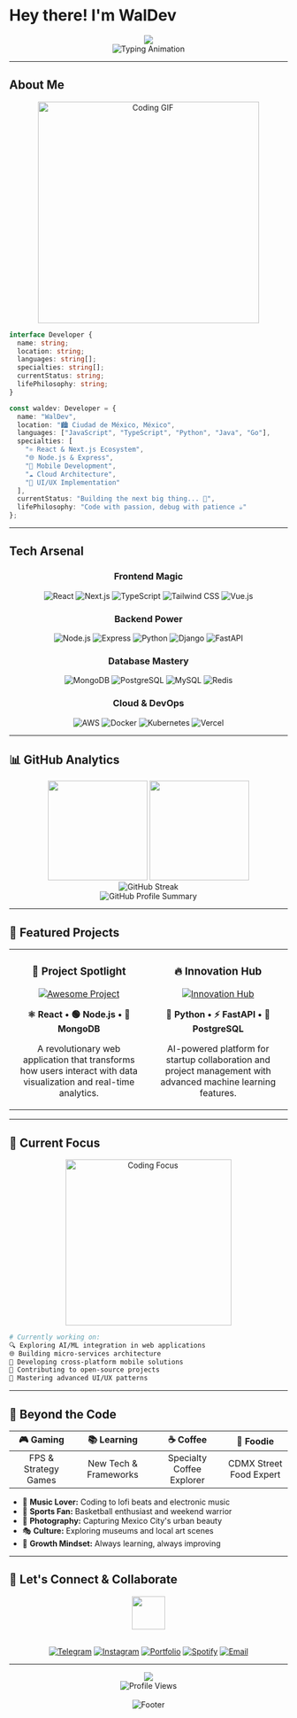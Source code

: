 #  Hey there! I'm WalDev

<div align="center">
  <img src="https://capsule-render.vercel.app/api?type=waving&color=gradient&customColorList=6,11,20&height=180&section=header&text=WalDev&fontSize=42&fontColor=fff&animation=twinkling&fontAlignY=32&desc=Full%20Stack%20Developer%20from%20CDMX&descAlignY=51&descAlign=50" />
</div>

<div align="center">
  <img src="https://readme-typing-svg.herokuapp.com?font=JetBrains+Mono&weight=600&size=28&duration=3000&pause=1000&color=58A6FF&center=true&vCenter=true&multiline=true&width=600&height=100&lines=🚀+Full+Stack+Developer;🇲🇽+From+Ciudad+de+México;💻+Building+Digital+Dreams;🌮+Powered+by+Tacos+%26+Code" alt="Typing Animation" />
</div>

---

##  About Me

<div align="center">
  <img src="https://media.giphy.com/media/qgQUggAC3Pfv687qPC/giphy.gif" width="400" alt="Coding GIF" />
</div>

```typescript
interface Developer {
  name: string;
  location: string;
  languages: string[];
  specialties: string[];
  currentStatus: string;
  lifePhilosophy: string;
}

const waldev: Developer = {
  name: "WalDev",
  location: "🏙️ Ciudad de México, México",
  languages: ["JavaScript", "TypeScript", "Python", "Java", "Go"],
  specialties: [
    "⚛️ React & Next.js Ecosystem",
    "🌐 Node.js & Express",
    "📱 Mobile Development",
    "☁️ Cloud Architecture",
    "🎨 UI/UX Implementation"
  ],
  currentStatus: "Building the next big thing... 🚀",
  lifePhilosophy: "Code with passion, debug with patience ☕"
};
```

---

##  Tech Arsenal

<div align="center">

###  Frontend Magic
![React](https://img.shields.io/badge/React-20232A?style=for-the-badge&logo=react&logoColor=61DAFB)
![Next.js](https://img.shields.io/badge/Next.js-000000?style=for-the-badge&logo=next.js&logoColor=white)
![TypeScript](https://img.shields.io/badge/TypeScript-007ACC?style=for-the-badge&logo=typescript&logoColor=white)
![Tailwind CSS](https://img.shields.io/badge/Tailwind_CSS-38B2AC?style=for-the-badge&logo=tailwind-css&logoColor=white)
![Vue.js](https://img.shields.io/badge/Vue.js-35495E?style=for-the-badge&logo=vue.js&logoColor=4FC08D)

###  Backend Power
![Node.js](https://img.shields.io/badge/Node.js-43853D?style=for-the-badge&logo=node.js&logoColor=white)
![Express](https://img.shields.io/badge/Express.js-000000?style=for-the-badge&logo=express&logoColor=white)
![Python](https://img.shields.io/badge/Python-3776AB?style=for-the-badge&logo=python&logoColor=white)
![Django](https://img.shields.io/badge/Django-092E20?style=for-the-badge&logo=django&logoColor=white)
![FastAPI](https://img.shields.io/badge/FastAPI-005571?style=for-the-badge&logo=fastapi)

###  Database Mastery
![MongoDB](https://img.shields.io/badge/MongoDB-4EA94B?style=for-the-badge&logo=mongodb&logoColor=white)
![PostgreSQL](https://img.shields.io/badge/PostgreSQL-316192?style=for-the-badge&logo=postgresql&logoColor=white)
![MySQL](https://img.shields.io/badge/MySQL-005C84?style=for-the-badge&logo=mysql&logoColor=white)
![Redis](https://img.shields.io/badge/Redis-DC382D?style=for-the-badge&logo=redis&logoColor=white)

###  Cloud & DevOps
![AWS](https://img.shields.io/badge/AWS-232F3E?style=for-the-badge&logo=amazon-aws&logoColor=white)
![Docker](https://img.shields.io/badge/Docker-2CA5E0?style=for-the-badge&logo=docker&logoColor=white)
![Kubernetes](https://img.shields.io/badge/Kubernetes-326ce5?style=for-the-badge&logo=kubernetes&logoColor=white)
![Vercel](https://img.shields.io/badge/Vercel-000000?style=for-the-badge&logo=vercel&logoColor=white)

</div>

---

## 📊 GitHub Analytics

<div align="center">
  <img height="180em" src="https://github-readme-stats.vercel.app/api?username=acapywal&show_icons=true&theme=github_dark&hide_border=true&bg_color=0D1117&title_color=58A6FF&text_color=C9D1D9&icon_color=58A6FF&count_private=false"/>
  <img height="180em" src="https://github-readme-stats.vercel.app/api/top-langs/?username=acapywal&layout=compact&theme=github_dark&hide_border=true&bg_color=0D1117&title_color=58A6FF&text_color=C9D1D9&langs_count=6"/>
</div>

<div align="center">
  <img src="https://github-readme-streak-stats.herokuapp.com/?user=acapywal&theme=github-dark-blue&hide_border=true&background=0D1117&stroke=58A6FF&ring=58A6FF&fire=FFA500&currStreakLabel=58A6FF" alt="GitHub Streak" />
</div>

<div align="center">
  <img src="https://github-profile-summary-cards.vercel.app/api/cards/profile-details?username=acapywal&theme=github_dark" alt="GitHub Profile Summary" />
</div>

---

## 🚀 Featured Projects

<div align="center">
  <table>
    <tr>
      <td width="50%">
        <h3 align="center">🌟 Project Spotlight</h3>
        <div align="center">  
          <a href="https://github.com/acapywal/awesome-project" target="_blank">
            <img src="https://github-readme-stats.vercel.app/api/pin/?username=acapywal&repo=awesome-project&theme=github_dark&hide_border=true&bg_color=0D1117&title_color=58A6FF&text_color=C9D1D9&icon_color=58A6FF" alt="Awesome Project" />
          </a>
          <br>
          <p><strong>⚛️ React • 🟢 Node.js • 🍃 MongoDB</strong></p>
          <p>A revolutionary web application that transforms how users interact with data visualization and real-time analytics.</p>
        </div>
      </td>
      <td width="50%">
        <h3 align="center">🔥 Innovation Hub</h3>
        <div align="center">
          <a href="https://github.com/acapywal/innovation-hub" target="_blank">
            <img src="https://github-readme-stats.vercel.app/api/pin/?username=acapywal&repo=innovation-hub&theme=github_dark&hide_border=true&bg_color=0D1117&title_color=58A6FF&text_color=C9D1D9&icon_color=58A6FF" alt="Innovation Hub" />
          </a>
          <br>
          <p><strong>🐍 Python • ⚡ FastAPI • 🐘 PostgreSQL</strong></p>
          <p>AI-powered platform for startup collaboration and project management with advanced machine learning features.</p>
        </div>
      </td>
    </tr>
  </table>
</div>

---

## 🎯 Current Focus

<div align="center">
  <img src="https://media.giphy.com/media/L1R1tvI9svkIWwpVYr/giphy.gif" width="300" alt="Coding Focus" />
</div>

```bash
# Currently working on:
🔍 Exploring AI/ML integration in web applications
🌐 Building micro-services architecture
📱 Developing cross-platform mobile solutions
🚀 Contributing to open-source projects
🎨 Mastering advanced UI/UX patterns
```

---

## 🌮 Beyond the Code

<div align="center">

| 🎮 **Gaming** | 📚 **Learning** | ☕ **Coffee** | 🌯 **Foodie** |
|:---:|:---:|:---:|:---:|
| FPS & Strategy Games | New Tech & Frameworks | Specialty Coffee Explorer | CDMX Street Food Expert |

</div>

- 🎵 **Music Lover:** Coding to lofi beats and electronic music
- 🏀 **Sports Fan:** Basketball enthusiast and weekend warrior
- 📸 **Photography:** Capturing Mexico City's urban beauty
- 🎭 **Culture:** Exploring museums and local art scenes
- 🌱 **Growth Mindset:** Always learning, always improving

---

## 🤝 Let's Connect & Collaborate

<div align="center">
  <img src="https://media.giphy.com/media/LnQjpWaON8nhr21vNW/giphy.gif" width="60">
  <br><br>
  
[![Telegram](https://img.shields.io/badge/Telegram-2CA5E0?style=for-the-badge&logo=telegram&logoColor=white)](https://t.me/acapywal)
[![Instagram](https://img.shields.io/badge/Instagram-E4405F?style=for-the-badge&logo=instagram&logoColor=white)](https://instagram.com/acapywal)
[![Portfolio](https://img.shields.io/badge/Portfolio-000000?style=for-the-badge&logo=google-chrome&logoColor=white)](https://acapywal.dev)
[![Spotify](https://img.shields.io/badge/Spotify-1DB954?style=for-the-badge&logo=spotify&logoColor=white)](https://open.spotify.com/user/acapywal)
[![Email](https://img.shields.io/badge/Email-D14836?style=for-the-badge&logo=gmail&logoColor=white)](mailto:your.email@gmail.com)

</div>

---

<div align="center">
  <img src="https://capsule-render.vercel.app/api?type=waving&color=gradient&customColorList=6,11,20&height=100&section=footer" />
</div>

<div align="center">
  <img src="https://komarev.com/ghpvc/?username=acapywal&color=blueviolet&style=for-the-badge&label=Profile+Views" alt="Profile Views" />
  <br><br>
  <img src="https://readme-typing-svg.herokuapp.com?font=JetBrains+Mono&size=16&duration=4000&pause=1000&color=58A6FF&center=true&vCenter=true&width=600&lines=Thanks+for+visiting!+⭐+Star+some+repos+if+you+like+my+work!;Made+with+❤️+in+Ciudad+de+México+🇲🇽;Always+open+to+interesting+conversations+and+collaborations!" alt="Footer" />
</div>
